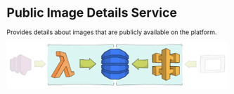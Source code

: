 # Public Image Details Service

Provides details about images that are publicly available on the platform.

![Serverless architecture for service](docs/architecture.jpg)
